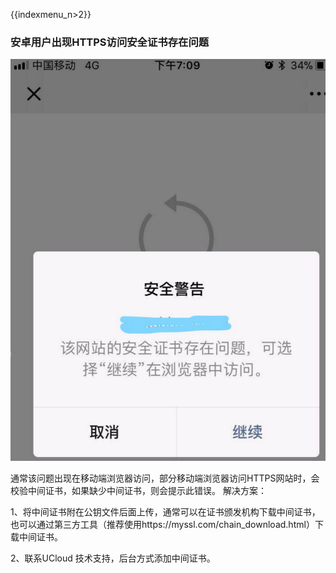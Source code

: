 {{indexmenu_n>2}}

### 安卓用户出现HTTPS访问安全证书存在问题

![](../../images/faq/waf20.png)

通常该问题出现在移动端浏览器访问，部分移动端浏览器访问HTTPS网站时，会校验中间证书，如果缺少中间证书，则会提示此错误。 解决方案：

1、将中间证书附在公钥文件后面上传，通常可以在证书颁发机构下载中间证书，也可以通过第三方工具（推荐使用https://myssl.com/chain\_download.html）下载中间证书。

2、联系UCloud 技术支持，后台方式添加中间证书。
